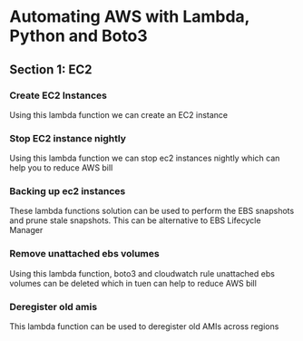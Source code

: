 # Automating AWS with Lambda, Python and Boto3

## Section 1: EC2
### Create EC2 Instances
Using this lambda function we can create an EC2 instance

### Stop EC2 instance nightly
Using this lambda function we can stop ec2 instances nightly which can help you to reduce AWS bill

### Backing up ec2 instances
These lambda functions solution can be used to perform the EBS snapshots and prune stale snapshots. This can be alternative to EBS Lifecycle Manager

### Remove unattached ebs volumes
Using this lambda function, boto3 and cloudwatch rule unattached ebs volumes can be deleted which in tuen can help to reduce AWS bill

### Deregister old amis
This lambda function can be used to deregister old AMIs across regions